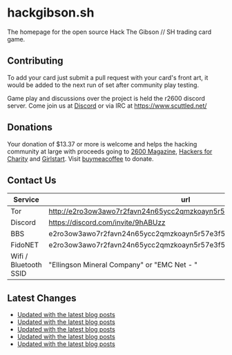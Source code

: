 # hackgibson.sh
The homepage for the open source Hack The Gibson // SH trading card game.


## Contributing

To add your card just submit a pull request with your card's front art, it would be added to the next run of set after community play testing.

Game play and discussions over the project is held the r2600 discord server. Come join us at [Discord](https://discord.com/invite/9hABUzz) or via IRC at https://www.scuttled.net/


## Donations

Your donation of $13.37 or more is welcome and helps the hacking community at large with proceeds going to [2600 Magazine](https://2600.com/), [Hackers for Charity](https://hackersforcharity.org) and [Girlstart](https://girlstart.org).  Visit [buymeacoffee](https://www.buymeacoffee.com/hackgibson.sh) to donate.


## Contact Us

Service | url
-|-
Tor | http://e2ro3ow3awo7r2favn24n65ycc2qmzkoayn5r57e3f56nvjwdcgg32ad.onion
Discord | https://discord.com/invite/9hABUzz
BBS | e2ro3ow3awo7r2favn24n65ycc2qmzkoayn5r57e3f56nvjwdcgg32ad.onion:23
FidoNET | e2ro3ow3awo7r2favn24n65ycc2qmzkoayn5r57e3f56nvjwdcgg32ad.onion:24554
Wifi / Bluetooth SSID | "Ellingson Mineral Company" or "EMC Net - <fidonet address>"

## Latest Changes
<!-- BLOG-POST-LIST:START -->
- [Updated with the latest blog posts](https://github.com/DFW2600/hackgibson.sh/commit/92e83d98d765388026a31babf13a76b0cb86c16a)
- [Updated with the latest blog posts](https://github.com/DFW2600/hackgibson.sh/commit/b03bfb025dcd986cdabf3fb08dc0d65b3fde1776)
- [Updated with the latest blog posts](https://github.com/DFW2600/hackgibson.sh/commit/0856cb47049cb058bafeedc6421005ab9ac9172c)
- [Updated with the latest blog posts](https://github.com/DFW2600/hackgibson.sh/commit/a5b9e85c9a33899fa5b40d6c4dfae58a569cae68)
- [Updated with the latest blog posts](https://github.com/DFW2600/hackgibson.sh/commit/73b8f203d04757f59f1639425fdb2842b4ad1645)
<!-- BLOG-POST-LIST:END -->
